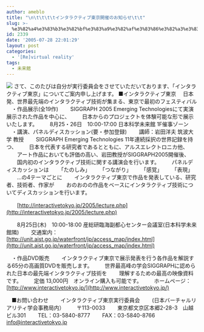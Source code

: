 ```yaml
---
author: ameblo
title: "\n\t\t\t\tインタラクティブ東京開催のお知らせ\t\t"
slug: >-
  %e3%82%a4%e3%83%b3%e3%82%bf%e3%83%a9%e3%82%af%e3%83%86%e3%82%a3%e3%83%96%e6%9d%b1%e4%ba%ac%e9%96%8b%e5%82%ac%e3%81%ae%e3%81%8a%e7%9f%a5%e3%82%89%e3%81%9b
id: 2339
date: '2005-07-28 22:01:29'
layout: post
categories:
  - '[Re]virtual reality'
tags:
  - 未来館
---
```


[![](http://interactivetokyo.jp/~dvd/poster/posterV3s.jpg)](http://interactivetokyo.jp/~dvd/poster/posterV3s.jpg) さて、このたびは自分が実行委員会をさせていただいております、「インタラクティブ東京」についてご案内申し上げます。 ■インタラクティブ東京 　日本発、世界最先端のインタラクティブ技術が集まる、東京で最初のフェスティバル 　・作品展示(全19作) 　　SIGGRAPH 2005 Emerging Technologiesにて実演展示された作品を中心に、 　　日本からのプロジェクトを体験可能な形で展示いたします。 　　8月25・26日　10:00-17:00 日本科学未来館 1F催事ゾーン 　・講演、パネルディスカッション(要・参加登録) 　　講師：岩田洋夫 筑波大学 教授 　　SIGGRAPH Emerging Technologies 11年連続採択の世界記録を持つ、 　　日本を代表する研究者であるとともに、アルスエレクトロニカ他、 　　アート作品においても評価の高い、岩田教授がSIGGRAPH2005開催後、 　　国内初のインタラクティブ技術に関する講演会を行います。 　　パネルディスカッションは 　　「たのしみ」 　　「つながり」 　　「感覚」 　　「表現」 　　…の4テーマごとに 　　インタラクティブ東京で作品を発表している、研究者、技術者、作家が 　　おのおのの作品をベースにインタラクティブ技術についてディスカッションを行います。

　　[http://interactivetokyo.jp/2005/lecture.php](http://interactivetokyo.jp/2005/lecture.php)

　　8月25日(木)　10:00-18:00 産総研臨海副都心センター会議室(日本科学未来館隣) 　　交通案内： [http://unit.aist.go.jp/waterfront/jp/access_map/index.html](http://unit.aist.go.jp/waterfront/jp/access_map/index.html)

　・作品DVD販売 　　インタラクティブ東京で展示発表を行う各作品を解説する65分の高画質DVDを販売します。 　　世界最高峰の学会SIGGRAPHに認められた日本の最先端インタラクティブ技術を 　　理解するための最高の映像資料です。 　　定価 13,000円　オンライン購入も可能です。 　　ホームページ： [http://www.interactivetokyo.jp/](http://www.interactivetokyo.jp/)

　■お問い合わせ 　　インタラクティブ東京実行委員会 　　(日本バーチャルリアリティ学会事務局内） 　　〒113-0033 　　東京都文京区本郷2-28-3　山越ビル301 　　TEL：03-5840-8777 　　FAX：03-5840-8766 　　[info@interactivetokyo.jp](mailto:info@interactivetokyo.jp)